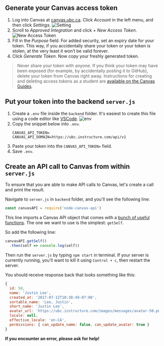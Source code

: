 ## Generate your Canvas access token
1. Log into Canvas at [canvas.ubc.ca](http://canvas.ubc.ca/). Click _Account_ in the left menu, and then click _Settings_.
![Setting](https://learninganalytics.ubc.ca/files/2019/05/Screen-Shot-2019-05-22-at-3.25.40-PM.png)
1. Scroll to _Approved Integration_ and click _+ New Access Token_.
![New Access Token](https://learninganalytics.ubc.ca/files/2019/05/Screen-Shot-2019-05-22-at-3.26.33-PM.png)
1. Fill in the _Purpose_ field. For added security, set an expiry date for your token. This way, if you accidentally share your token or your token is stolen, at the very least it won’t be valid forever.
1. Click _Generate Token_. Now copy your freshly generated token.

> Never share your token with anyone. If you think your token may have been exposed (for example, by accidentally posting it to GitHub), delete your token from Canvas right away. Instructions for creating and deleting access tokens as a student are [available on the Canvas Guides](https://community.canvaslms.com/docs/DOC-16005-42121018197).

## Put your token into the backend `server.js`
1. Create a `.env` file inside the `backend` folder. It's easiest to create this file using a code editor like [VSCode](https://code.visualstudio.com/).
![env](https://user-images.githubusercontent.com/8836578/72940819-7873c400-3d67-11ea-8184-97c8cea5b523.png)
1. Copy the snippet below into `.env`.
    ```
    CANVAS_API_TOKEN=
    CANVAS_API_DOMAIN=https://ubc.instructure.com/api/v1
    ```
1. Paste your token into the `CANVAS_API_TOKEN=` field.
1. Save `.env`.

## Create an API call to Canvas from within `server.js`
To ensure that you are able to make API calls to Canvas, let's create a call and print the result.

Navigate to `server.js` in `backend` folder, and you'll see the following line:

```js
const canvasAPI = require('node-canvas-api')
```

This line imports a Canvas API object that comes with a [bunch of useful functions](https://github.com/ubccapico/node-canvas-api/tree/master/src). The one we want to use is the simplest: `getSelf`.

So add the following line:

```js
canvasAPI.getSelf()
  .then(self => console.log(self))
```

Then run the `server.js` by typing `npm start` in terminal. If your server is currently running, you'll want to kill it using `Control + c`, then restart the server.

You should receive response back that looks something like this:
```js
{
  id: 50,
  name: 'Justin Lee',
  created_at: '2017-07-12T10:38:49-07:00',
  sortable_name: 'Lee, Justin',
  short_name: 'Justin Lee',
  avatar_url: 'https://ubc.instructure.com/images/messages/avatar-50.png',
  locale: null,
  effective_locale: 'en-CA',
  permissions: { can_update_name: false, can_update_avatar: true }
}
```
**If you encounter an error, please ask for help!**
